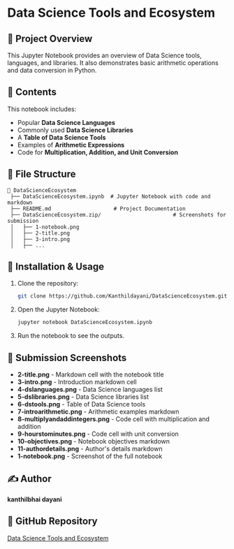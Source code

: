 # Data Science Tools and Ecosystem

## 📌 Project Overview
This Jupyter Notebook provides an overview of Data Science tools, languages, and libraries. It also demonstrates basic arithmetic operations and data conversion in Python.

## 📜 Contents
This notebook includes:
- Popular **Data Science Languages**
- Commonly used **Data Science Libraries**
- A **Table of Data Science Tools**
- Examples of **Arithmetic Expressions**
- Code for **Multiplication, Addition, and Unit Conversion**

## 📂 File Structure
```
📂 DataScienceEcosystem
 ├── DataScienceEcosystem.ipynb  # Jupyter Notebook with code and markdown
 ├── README.md                    # Project Documentation
 ├── DataScienceEcosystem.zip/                       # Screenshots for submission
 │   ├── 1-notebook.png
 │   ├── 2-title.png
 │   ├── 3-intro.png
 │   ├── ...
```

## 🔧 Installation & Usage
1. Clone the repository:
   ```bash
   git clone https://github.com/Kanthildayani/DataScienceEcosystem.git
   ```
2. Open the Jupyter Notebook:
   ```bash
   jupyter notebook DataScienceEcosystem.ipynb
   ```
3. Run the notebook to see the outputs.

## 📸 Submission Screenshots
- **2-title.png** - Markdown cell with the notebook title
- **3-intro.png** - Introduction markdown cell
- **4-dslanguages.png** - Data Science languages list
- **5-dslibraries.png** - Data Science libraries list
- **6-dstools.png** - Table of Data Science tools
- **7-introarithmetic.png** - Arithmetic examples markdown
- **8-multiplyandaddintegers.png** - Code cell with multiplication and addition
- **9-hourstominutes.png** - Code cell with unit conversion
- **10-objectives.png** - Notebook objectives markdown
- **11-authordetails.png** - Author's details markdown
- **1-notebook.png** - Screenshot of the full notebook

## ✍️ Author
**kanthilbhai dayani**

## 🔗 GitHub Repository
[Data Science Tools and Ecosystem](https://github.com/Kanthildayani/DataScienceEcosystem)

